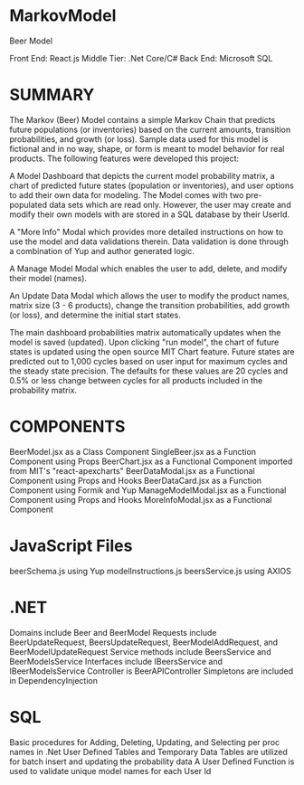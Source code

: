 # MarkovModel
Beer Model

Front End: React.js
Middle Tier: .Net Core/C#
Back End: Microsoft SQL

# SUMMARY
The Markov (Beer) Model contains a simple Markov Chain that predicts future populations (or inventories) based on the current amounts, transition probabilities, and growth (or loss).  Sample data used for this model is fictional and in no way, shape, or form is meant to model behavior for real products.  The following features were developed this project:

A Model Dashboard that depicts the current model probability matrix, a chart of predicted future states (population or inventories), and user options to add their own data for modeling.  The Model comes with two pre-populated data sets which are read only.  However, the user may create and modify their own models with are stored in a SQL database by their UserId.

A "More Info" Modal which provides more detailed instructions on how to use the model and data validations therein.  Data validation is done through a combination of Yup and author generated logic.

A Manage Model Modal which enables the user to add, delete, and modify their model (names).

An Update Data Modal which allows the user to modify the product names, matrix size (3 - 6 products), change the transition probabilities, add growth (or loss), and determine the initial start states.

The main dashboard probabilities matrix automatically updates when the model is saved (updated).  Upon clicking "run model", the chart of future states is updated using the open source MIT Chart feature.  Future states are predicted out to 1,000 cycles based on user input for maximum cycles and the steady state precision.  The defaults for these values are 20 cycles and 0.5% or less change between cycles for all products included in the probability matrix.

# COMPONENTS
BeerModel.jsx as a Class Component
SingleBeer.jsx as a Function Component using Props
BeerChart.jsx as a Functional Component imported from MIT's "react-apexcharts"
BeerDataModal.jsx as a Functional Component using Props and Hooks
BeerDataCard.jsx as a Function Component using Formik and Yup
ManageModelModal.jsx as a Functional Component using Props and Hooks
MoreInfoModal.jsx as a Functional Component

# JavaScript Files
beerSchema.js using Yup
modelInstructions.js
beersService.js using AXIOS

# .NET
Domains include Beer and BeerModel
Requests include BeerUpdateRequest, BeersUpdateRequest, BeerModelAddRequest, and BeerModelUpdateRequest
Service methods include BeersService and BeerModelsService
Interfaces include IBeersService and IBeerModelsService
Controller is BeerAPIController
Simpletons are included in DependencyInjection

# SQL
Basic procedures for Adding, Deleting, Updating, and Selecting per proc names in .Net
User Defined Tables and Temporary Data Tables are utilized for batch insert and updating the probability data 
A User Defined Function is used to validate unique model names for each User Id
